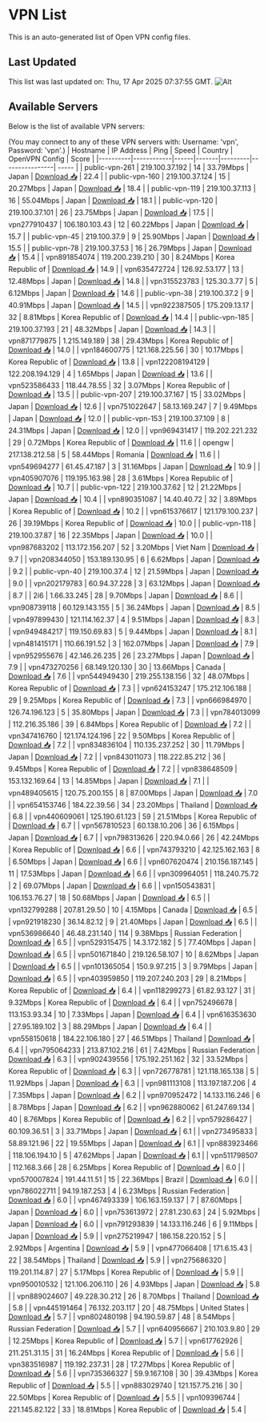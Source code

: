 # VPN List

This is an auto-generated list of Open VPN config files.

## Last Updated

This list was last updated on: Thu, 17 Apr 2025 07:37:55 GMT.
![Alt](https://repobeats.axiom.co/api/embed/186b98318ef1479477931607c1ad7d823f12451f.svg "Repobeats analytics image")

## Available Servers

Below is the list of available VPN servers:

(You may connect to any of these VPN servers with: Username: 'vpn', Password: 'vpn'.)
| Hostname | IP Address | Ping | Speed | Country | OpenVPN Config | Score |
|----------|------------|------|-------|---------|----------------| ----- |
| public-vpn-261 | 219.100.37.192 | 14 | 33.79Mbps | Japan | [Download 📥](./configs/server_0_JP.ovpn) | 22.4 |
| public-vpn-160 | 219.100.37.124 | 15 | 20.27Mbps | Japan | [Download 📥](./configs/server_1_JP.ovpn) | 18.4 |
| public-vpn-119 | 219.100.37.113 | 16 | 55.04Mbps | Japan | [Download 📥](./configs/server_2_JP.ovpn) | 18.1 |
| public-vpn-120 | 219.100.37.101 | 26 | 23.75Mbps | Japan | [Download 📥](./configs/server_3_JP.ovpn) | 17.5 |
| vpn277910437 | 106.180.103.43 | 12 | 60.22Mbps | Japan | [Download 📥](./configs/server_4_JP.ovpn) | 15.7 |
| public-vpn-45 | 219.100.37.9 | 9 | 25.90Mbps | Japan | [Download 📥](./configs/server_5_JP.ovpn) | 15.5 |
| public-vpn-78 | 219.100.37.53 | 16 | 26.79Mbps | Japan | [Download 📥](./configs/server_6_JP.ovpn) | 15.4 |
| vpn891854074 | 119.200.239.210 | 30 | 8.24Mbps | Korea Republic of | [Download 📥](./configs/server_7_KR.ovpn) | 14.9 |
| vpn635472724 | 126.92.53.177 | 13 | 12.48Mbps | Japan | [Download 📥](./configs/server_8_JP.ovpn) | 14.8 |
| vpn315523783 | 125.30.3.77 | 5 | 6.12Mbps | Japan | [Download 📥](./configs/server_9_JP.ovpn) | 14.6 |
| public-vpn-38 | 219.100.37.2 | 9 | 40.91Mbps | Japan | [Download 📥](./configs/server_10_JP.ovpn) | 14.5 |
| vpn922387505 | 175.209.13.17 | 32 | 8.81Mbps | Korea Republic of | [Download 📥](./configs/server_11_KR.ovpn) | 14.4 |
| public-vpn-185 | 219.100.37.193 | 21 | 48.32Mbps | Japan | [Download 📥](./configs/server_12_JP.ovpn) | 14.3 |
| vpn871779875 | 1.215.149.189 | 38 | 29.43Mbps | Korea Republic of | [Download 📥](./configs/server_13_KR.ovpn) | 14.0 |
| vpn184600775 | 121.168.225.56 | 30 | 10.17Mbps | Korea Republic of | [Download 📥](./configs/server_14_KR.ovpn) | 13.8 |
| vpn122208194129 | 122.208.194.129 | 4 | 1.65Mbps | Japan | [Download 📥](./configs/server_15_JP.ovpn) | 13.6 |
| vpn523586433 | 118.44.78.55 | 32 | 3.07Mbps | Korea Republic of | [Download 📥](./configs/server_16_KR.ovpn) | 13.5 |
| public-vpn-207 | 219.100.37.167 | 15 | 33.02Mbps | Japan | [Download 📥](./configs/server_17_JP.ovpn) | 12.6 |
| vpn751022647 | 58.13.169.247 | 7 | 9.49Mbps | Japan | [Download 📥](./configs/server_18_JP.ovpn) | 12.0 |
| public-vpn-153 | 219.100.37.109 | 8 | 24.31Mbps | Japan | [Download 📥](./configs/server_19_JP.ovpn) | 12.0 |
| vpn969431417 | 119.202.221.232 | 29 | 0.72Mbps | Korea Republic of | [Download 📥](./configs/server_20_KR.ovpn) | 11.6 |
| opengw | 217.138.212.58 | 5 | 58.44Mbps | Romania | [Download 📥](./configs/server_21_RO.ovpn) | 11.6 |
| vpn549694277 | 61.45.47.187 | 3 | 31.16Mbps | Japan | [Download 📥](./configs/server_22_JP.ovpn) | 10.9 |
| vpn405907076 | 119.195.163.98 | 28 | 3.61Mbps | Korea Republic of | [Download 📥](./configs/server_23_KR.ovpn) | 10.7 |
| public-vpn-122 | 219.100.37.62 | 12 | 21.22Mbps | Japan | [Download 📥](./configs/server_24_JP.ovpn) | 10.4 |
| vpn890351087 | 14.40.40.72 | 32 | 3.89Mbps | Korea Republic of | [Download 📥](./configs/server_25_KR.ovpn) | 10.2 |
| vpn615376617 | 121.179.100.237 | 26 | 39.19Mbps | Korea Republic of | [Download 📥](./configs/server_26_KR.ovpn) | 10.0 |
| public-vpn-118 | 219.100.37.87 | 16 | 22.35Mbps | Japan | [Download 📥](./configs/server_27_JP.ovpn) | 10.0 |
| vpn987683202 | 113.172.156.207 | 52 | 3.20Mbps | Viet Nam | [Download 📥](./configs/server_28_VN.ovpn) | 9.7 |
| vpn208344050 | 153.189.130.95 | 6 | 6.62Mbps | Japan | [Download 📥](./configs/server_29_JP.ovpn) | 9.2 |
| public-vpn-40 | 219.100.37.4 | 12 | 21.59Mbps | Japan | [Download 📥](./configs/server_30_JP.ovpn) | 9.0 |
| vpn202179783 | 60.94.37.228 | 3 | 63.12Mbps | Japan | [Download 📥](./configs/server_31_JP.ovpn) | 8.7 |
| 2i6 | 1.66.33.245 | 28 | 9.70Mbps | Japan | [Download 📥](./configs/server_32_JP.ovpn) | 8.6 |
| vpn908739118 | 60.129.143.155 | 5 | 36.24Mbps | Japan | [Download 📥](./configs/server_33_JP.ovpn) | 8.5 |
| vpn497899430 | 121.114.162.37 | 4 | 9.51Mbps | Japan | [Download 📥](./configs/server_34_JP.ovpn) | 8.3 |
| vpn949484217 | 119.150.69.83 | 5 | 9.44Mbps | Japan | [Download 📥](./configs/server_35_JP.ovpn) | 8.1 |
| vpn481415171 | 110.66.191.52 | 3 | 162.07Mbps | Japan | [Download 📥](./configs/server_36_JP.ovpn) | 7.9 |
| vpn952955676 | 42.146.26.235 | 26 | 23.27Mbps | Japan | [Download 📥](./configs/server_37_JP.ovpn) | 7.9 |
| vpn473270256 | 68.149.120.130 | 30 | 13.66Mbps | Canada | [Download 📥](./configs/server_38_CA.ovpn) | 7.6 |
| vpn544949430 | 219.255.138.156 | 32 | 48.07Mbps | Korea Republic of | [Download 📥](./configs/server_39_KR.ovpn) | 7.3 |
| vpn624153247 | 175.212.106.188 | 29 | 9.25Mbps | Korea Republic of | [Download 📥](./configs/server_40_KR.ovpn) | 7.3 |
| vpn666984970 | 126.74.196.123 | 5 | 35.80Mbps | Japan | [Download 📥](./configs/server_41_JP.ovpn) | 7.3 |
| vpn784013099 | 112.216.35.186 | 39 | 6.84Mbps | Korea Republic of | [Download 📥](./configs/server_42_KR.ovpn) | 7.2 |
| vpn347416760 | 121.174.124.196 | 22 | 9.50Mbps | Korea Republic of | [Download 📥](./configs/server_43_KR.ovpn) | 7.2 |
| vpn834836104 | 110.135.237.252 | 30 | 11.79Mbps | Japan | [Download 📥](./configs/server_44_JP.ovpn) | 7.2 |
| vpn843011073 | 118.222.85.212 | 36 | 9.45Mbps | Korea Republic of | [Download 📥](./configs/server_45_KR.ovpn) | 7.2 |
| vpn838648509 | 153.132.169.64 | 13 | 14.85Mbps | Japan | [Download 📥](./configs/server_46_JP.ovpn) | 7.1 |
| vpn489405615 | 120.75.200.155 | 8 | 87.00Mbps | Japan | [Download 📥](./configs/server_47_JP.ovpn) | 7.0 |
| vpn654153746 | 184.22.39.56 | 34 | 23.20Mbps | Thailand | [Download 📥](./configs/server_48_TH.ovpn) | 6.8 |
| vpn440609061 | 125.190.61.123 | 59 | 21.51Mbps | Korea Republic of | [Download 📥](./configs/server_49_KR.ovpn) | 6.7 |
| vpn567810523 | 60.138.10.206 | 36 | 6.15Mbps | Japan | [Download 📥](./configs/server_50_JP.ovpn) | 6.7 |
| vpn798313626 | 220.94.0.66 | 26 | 42.24Mbps | Korea Republic of | [Download 📥](./configs/server_51_KR.ovpn) | 6.6 |
| vpn743793210 | 42.125.162.163 | 8 | 6.50Mbps | Japan | [Download 📥](./configs/server_52_JP.ovpn) | 6.6 |
| vpn607620474 | 210.156.187.145 | 11 | 17.53Mbps | Japan | [Download 📥](./configs/server_53_JP.ovpn) | 6.6 |
| vpn309964051 | 118.240.75.72 | 2 | 69.07Mbps | Japan | [Download 📥](./configs/server_54_JP.ovpn) | 6.6 |
| vpn150543831 | 106.153.76.27 | 18 | 50.68Mbps | Japan | [Download 📥](./configs/server_55_JP.ovpn) | 6.5 |
| vpn132799288 | 207.81.29.50 | 10 | 4.15Mbps | Canada | [Download 📥](./configs/server_56_CA.ovpn) | 6.5 |
| vpn921918230 | 36.14.82.12 | 9 | 21.40Mbps | Japan | [Download 📥](./configs/server_57_JP.ovpn) | 6.5 |
| vpn536986640 | 46.48.231.140 | 114 | 9.38Mbps | Russian Federation | [Download 📥](./configs/server_58_RU.ovpn) | 6.5 |
| vpn529315475 | 14.3.172.182 | 5 | 77.40Mbps | Japan | [Download 📥](./configs/server_59_JP.ovpn) | 6.5 |
| vpn501671840 | 219.126.58.107 | 10 | 8.62Mbps | Japan | [Download 📥](./configs/server_60_JP.ovpn) | 6.5 |
| vpn101365054 | 150.9.97.215 | 3 | 9.79Mbps | Japan | [Download 📥](./configs/server_61_JP.ovpn) | 6.5 |
| vpn403959850 | 119.207.240.203 | 29 | 8.21Mbps | Korea Republic of | [Download 📥](./configs/server_62_KR.ovpn) | 6.4 |
| vpn118299273 | 61.82.93.127 | 31 | 9.32Mbps | Korea Republic of | [Download 📥](./configs/server_63_KR.ovpn) | 6.4 |
| vpn752496678 | 113.153.93.34 | 10 | 7.33Mbps | Japan | [Download 📥](./configs/server_64_JP.ovpn) | 6.4 |
| vpn616353630 | 27.95.189.102 | 3 | 88.29Mbps | Japan | [Download 📥](./configs/server_65_JP.ovpn) | 6.4 |
| vpn558150618 | 184.22.106.180 | 27 | 46.51Mbps | Thailand | [Download 📥](./configs/server_66_TH.ovpn) | 6.4 |
| vpn795064233 | 213.87.102.216 | 61 | 7.42Mbps | Russian Federation | [Download 📥](./configs/server_67_RU.ovpn) | 6.3 |
| vpn902439556 | 175.192.251.162 | 32 | 33.52Mbps | Korea Republic of | [Download 📥](./configs/server_68_KR.ovpn) | 6.3 |
| vpn726778781 | 121.118.165.138 | 5 | 11.92Mbps | Japan | [Download 📥](./configs/server_69_JP.ovpn) | 6.3 |
| vpn981113108 | 113.197.187.206 | 4 | 7.35Mbps | Japan | [Download 📥](./configs/server_70_JP.ovpn) | 6.2 |
| vpn970952472 | 14.133.116.246 | 6 | 8.78Mbps | Japan | [Download 📥](./configs/server_71_JP.ovpn) | 6.2 |
| vpn962880062 | 61.247.69.134 | 40 | 8.76Mbps | Korea Republic of | [Download 📥](./configs/server_72_KR.ovpn) | 6.2 |
| vpn579286427 | 60.109.36.51 | 3 | 33.71Mbps | Japan | [Download 📥](./configs/server_73_JP.ovpn) | 6.1 |
| vpn273495833 | 58.89.121.96 | 22 | 19.55Mbps | Japan | [Download 📥](./configs/server_74_JP.ovpn) | 6.1 |
| vpn883923466 | 118.106.194.10 | 5 | 47.62Mbps | Japan | [Download 📥](./configs/server_75_JP.ovpn) | 6.1 |
| vpn511798507 | 112.168.3.66 | 28 | 6.25Mbps | Korea Republic of | [Download 📥](./configs/server_76_KR.ovpn) | 6.0 |
| vpn570007824 | 191.44.11.51 | 15 | 22.36Mbps | Brazil | [Download 📥](./configs/server_77_BR.ovpn) | 6.0 |
| vpn786022711 | 94.19.187.253 | 4 | 6.23Mbps | Russian Federation | [Download 📥](./configs/server_78_RU.ovpn) | 6.0 |
| vpn467493339 | 106.163.159.137 | 7 | 87.60Mbps | Japan | [Download 📥](./configs/server_79_JP.ovpn) | 6.0 |
| vpn753613972 | 27.81.230.63 | 24 | 5.92Mbps | Japan | [Download 📥](./configs/server_80_JP.ovpn) | 6.0 |
| vpn791293839 | 14.133.116.246 | 6 | 9.11Mbps | Japan | [Download 📥](./configs/server_81_JP.ovpn) | 5.9 |
| vpn275219947 | 186.158.220.152 | 5 | 2.92Mbps | Argentina | [Download 📥](./configs/server_82_AR.ovpn) | 5.9 |
| vpn477066408 | 171.6.15.43 | 22 | 38.54Mbps | Thailand | [Download 📥](./configs/server_83_TH.ovpn) | 5.9 |
| vpn275686320 | 119.201.114.87 | 27 | 5.17Mbps | Korea Republic of | [Download 📥](./configs/server_84_KR.ovpn) | 5.9 |
| vpn950010532 | 121.106.206.110 | 26 | 4.93Mbps | Japan | [Download 📥](./configs/server_85_JP.ovpn) | 5.8 |
| vpn889024607 | 49.228.30.212 | 26 | 8.70Mbps | Thailand | [Download 📥](./configs/server_86_TH.ovpn) | 5.8 |
| vpn445191464 | 76.132.203.117 | 20 | 48.75Mbps | United States | [Download 📥](./configs/server_87_US.ovpn) | 5.7 |
| vpn802480198 | 94.190.59.87 | 48 | 8.54Mbps | Russian Federation | [Download 📥](./configs/server_88_RU.ovpn) | 5.7 |
| vpn640956667 | 210.103.9.80 | 29 | 12.25Mbps | Korea Republic of | [Download 📥](./configs/server_89_KR.ovpn) | 5.7 |
| vpn617762926 | 211.251.31.15 | 31 | 16.24Mbps | Korea Republic of | [Download 📥](./configs/server_90_KR.ovpn) | 5.6 |
| vpn383516987 | 119.192.237.31 | 28 | 17.27Mbps | Korea Republic of | [Download 📥](./configs/server_91_KR.ovpn) | 5.6 |
| vpn735366327 | 59.9.167.108 | 30 | 39.43Mbps | Korea Republic of | [Download 📥](./configs/server_92_KR.ovpn) | 5.5 |
| vpn883029740 | 121.157.75.216 | 30 | 22.50Mbps | Korea Republic of | [Download 📥](./configs/server_93_KR.ovpn) | 5.5 |
| vpn109396744 | 221.145.82.122 | 33 | 18.81Mbps | Korea Republic of | [Download 📥](./configs/server_94_KR.ovpn) | 5.4 |
